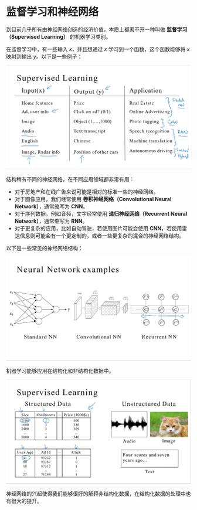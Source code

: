 # 监督学习和神经网络

到目前几乎所有由神经网络创造的经济价值，本质上都离不开一种叫做 **监督学习（Supervised Learning）** 的机器学习类别。

在监督学习中，有一些输入 $x$，并且想通过 $x$ 学习到一个函数，这个函数能够将 $x$ 映射到输出 $y$。以下是一些例子：

![监督学习例子](./image/1.3-1.png)

结构稍有不同的神经网络，在不同应用领域都非常有用：

- 对于房地产和在线广告来说可能是相对的标准一些的神经网络。
- 对于图像应用，我们经常使用 **卷积神经网络（Convolutional Neural Network）**，通常缩写为 **CNN**。
- 对于序列数据，例如音频，文字经常使用 **递归神经网络（Recurrent Neural Network）**，通常缩写为 **RNN**。
- 对于更复杂的应用，比如自动驾驶，若使用图片可能会使用 **CNN**，若使用雷达信息则可能会有一个更定制的，或者一些更复杂的混合的神经网络结构。

以下是一些常见的神经网络结构：

![常见的神经网络结构](./image/1.3-2.png)

机器学习能够应用在结构化和非结构化数据中。

![结构化和非结构化数据](./image/1.3-3.png)

神经网络的兴起使得我们能够很好的解释非结构化数据，在结构化数据的处理中也有很大的提升。